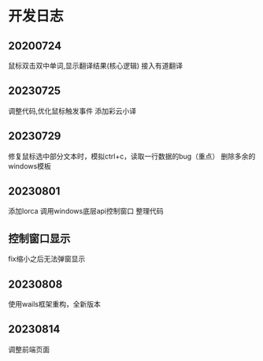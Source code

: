 # 开发日志

## 20200724
鼠标双击双中单词,显示翻译结果(核心逻辑)
接入有道翻译

## 20230725
调整代码,优化鼠标触发事件
添加彩云小译

## 20230729
修复鼠标选中部分文本时，模拟ctrl+c，读取一行数据的bug（重点）
删除多余的windows模板

## 20230801
添加lorca
调用windows底层api控制窗口
整理代码

## 控制窗口显示
fix缩小之后无法弹窗显示

## 20230808
使用wails框架重构，全新版本

## 20230814
调整前端页面